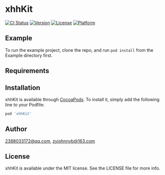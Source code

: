 # xhhKit

[![CI Status](https://img.shields.io/travis/2388033172@qq.com/xhhKit.svg?style=flat)](https://travis-ci.org/2388033172@qq.com/xhhKit)
[![Version](https://img.shields.io/cocoapods/v/xhhKit.svg?style=flat)](https://cocoapods.org/pods/xhhKit)
[![License](https://img.shields.io/cocoapods/l/xhhKit.svg?style=flat)](https://cocoapods.org/pods/xhhKit)
[![Platform](https://img.shields.io/cocoapods/p/xhhKit.svg?style=flat)](https://cocoapods.org/pods/xhhKit)

## Example

To run the example project, clone the repo, and run `pod install` from the Example directory first.

## Requirements

## Installation

xhhKit is available through [CocoaPods](https://cocoapods.org). To install
it, simply add the following line to your Podfile:

```ruby
pod 'xhhKit'
```

## Author

2388033172@qq.com, zyjohnnyb@163.com

## License

xhhKit is available under the MIT license. See the LICENSE file for more info.
